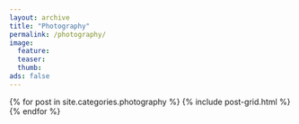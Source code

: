 ```yaml
---
layout: archive
title: "Photography"
permalink: /photography/
image:
  feature:
  teaser:
  thumb:
ads: false  
---
```


<div class="tiles">
{% for post in site.categories.photography %}
	{% include post-grid.html %}
{% endfor %}
</div><!-- /.tiles -->
